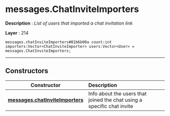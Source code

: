 # messages.ChatInviteImporters

**Description** : *List of users that imported a chat invitation link*

**Layer** : 214

```tl
messages.chatInviteImporters#81b6b00a count:int importers:Vector<ChatInviteImporter> users:Vector<User> = messages.ChatInviteImporters;
```

---

## Constructors

| Constructor | Description |
| :---: | :--- |
| [**messages.chatInviteImporters**](constructor/messages.chatInviteImporters) | Info about the users that joined the chat using a specific chat invite |